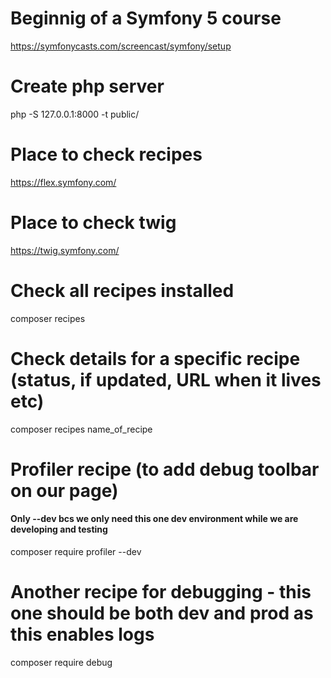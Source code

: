 # Beginnig of a Symfony 5 course
https://symfonycasts.com/screencast/symfony/setup

# Create php server
php -S 127.0.0.1:8000 -t public/

# Place to check recipes
https://flex.symfony.com/

# Place to check twig
https://twig.symfony.com/

# Check all recipes installed
composer recipes

# Check details for a specific recipe (status, if updated, URL when it lives etc)
composer recipes name_of_recipe

# Profiler recipe (to add debug toolbar on our page)
#### Only --dev bcs we only need this one dev environment while we are developing and testing 
composer require profiler --dev

# Another recipe for debugging - this one should be both dev and prod as this enables logs
composer require debug